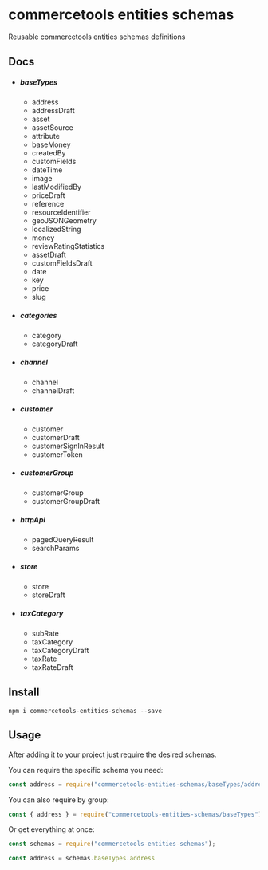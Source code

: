 # commercetools entities schemas

Reusable commercetools entities schemas definitions

## Docs

- ##### baseTypes
  - address
  - addressDraft
  - asset
  - assetSource
  - attribute
  - baseMoney
  - createdBy
  - customFields
  - dateTime
  - image
  - lastModifiedBy
  - priceDraft
  - reference
  - resourceIdentifier
  - geoJSONGeometry
  - localizedString
  - money
  - reviewRatingStatistics
  - assetDraft
  - customFieldsDraft
  - date
  - key
  - price
  - slug
- ##### categories
  - category
  - categoryDraft
- ##### channel
  - channel
  - channelDraft
- ##### customer
  - customer
  - customerDraft
  - customerSignInResult
  - customerToken
- ##### customerGroup
  - customerGroup
  - customerGroupDraft
- ##### httpApi
  - pagedQueryResult
  - searchParams
- ##### store
  - store
  - storeDraft
- ##### taxCategory
  - subRate
  - taxCategory
  - taxCategoryDraft
  - taxRate
  - taxRateDraft

<a name="install"></a>

## Install

```console
npm i commercetools-entities-schemas --save
```

<a name="usage"></a>

## Usage

After adding it to your project just require the desired schemas.

You can require the specific schema you need:

```javascript
const address = require("commercetools-entities-schemas/baseTypes/address");
```

You can also require by group: 

```javascript
const { address } = require("commercetools-entities-schemas/baseTypes");
```

Or get everything at once:

```javascript
const schemas = require("commercetools-entities-schemas");

const address = schemas.baseTypes.address
```
